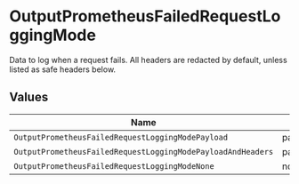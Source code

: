 # OutputPrometheusFailedRequestLoggingMode

Data to log when a request fails. All headers are redacted by default, unless listed as safe headers below.


## Values

| Name                                                        | Value                                                       |
| ----------------------------------------------------------- | ----------------------------------------------------------- |
| `OutputPrometheusFailedRequestLoggingModePayload`           | payload                                                     |
| `OutputPrometheusFailedRequestLoggingModePayloadAndHeaders` | payloadAndHeaders                                           |
| `OutputPrometheusFailedRequestLoggingModeNone`              | none                                                        |